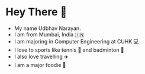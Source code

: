 # Hey There 👋

- My name Udbhav Narayan.
- I am from Mumbai, India 🇮🇳
- I am majoring in Computer Engineering at CUHK 💻
- I love to sports like tennis 🎾 and badminton 🏸
- I also love travelling ✈️
- I am a major foodie 🥘

